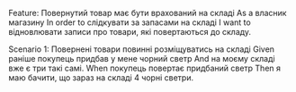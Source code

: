 Feature: Повернутий товар має бути врахований на складі
  As a власник магазину
  In order to слідкувати за запасами на складі
  I want to відновлювати записи про товари, які повертаються до складу.

  Scenario 1: Повернені товари повинні розміщуватись на складі
    Given раніше покупець придбав у мене чорний светр
    And на моєму складі вже є три такі самі.
    When покупець повертає придбаний светр
    Then я маю бачити, що зараз на складі 4 чорні светри.